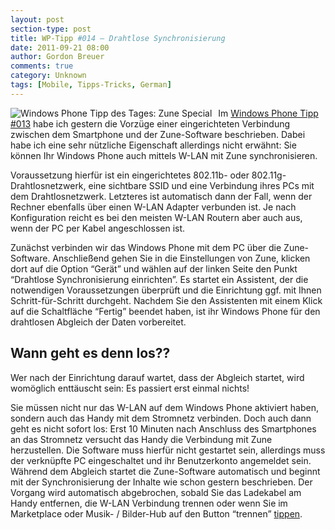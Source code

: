 ```yaml
---
layout: post
section-type: post
title: WP-Tipp #014 – Drahtlose Synchronisierung
date: 2011-09-21 08:00
author: Gordon Breuer
comments: true
category: Unknown
tags: [Mobile, Tipps-Tricks, German]
---
```

<p><img style="margin: 0px 10px 0px 0px; display: inline; float: left" title="" alt="Windows Phone Tipp des Tages: Zune Special" align="left" src="http://anheledirwp.blob.core.windows.net/wordpress/2011/09/zune2.png" /></p>  <p>Im <a href="/post/2011/09/20/WP7-Tipp-013-%E2%80%93-Art-der-Verbindung-auswahlen.aspx">Windows Phone Tipp #013</a> habe ich gestern die Vorzüge einer eingerichteten Verbindung zwischen dem Smartphone und der Zune-Software beschrieben. Dabei habe ich eine sehr nützliche Eigenschaft allerdings nicht erwähnt: Sie können Ihr Windows Phone auch mittels W-LAN mit Zune synchronisieren.</p>  <p>Voraussetzung hierfür ist ein eingerichtetes 802.11b- oder 802.11g-Drahtlosnetzwerk, eine sichtbare SSID und eine Verbindung ihres PCs mit dem Drahtlosnetzwerk. Letzteres ist automatisch dann der Fall, wenn der Rechner ebenfalls über einen W-LAN Adapter verbunden ist. Je nach Konfiguration reicht es bei den meisten W-LAN Routern aber auch aus, wenn der PC per Kabel angeschlossen ist.</p>  <p>Zunächst verbinden wir das Windows Phone mit dem PC über die Zune-Software. Anschließend gehen Sie in die Einstellungen von Zune, klicken dort auf die Option “Gerät” und wählen auf der linken Seite den Punkt “Drahtlose Synchronisierung einrichten”. Es startet ein Assistent, der die notwendigen Voraussetzungen überprüft und die Einrichtung ggf. mit Ihnen Schritt-für-Schritt durchgeht. Nachdem Sie den Assistenten mit einem Klick auf die Schaltfläche “Fertig” beendet haben, ist ihr Windows Phone für den drahtlosen Abgleich der Daten vorbereitet.</p>  <h2>Wann geht es denn los??</h2>  <p>Wer nach der Einrichtung darauf wartet, dass der Abgleich startet, wird womöglich enttäuscht sein: Es passiert erst einmal nichts!</p>  <p>Sie müssen nicht nur das W-LAN auf dem Windows Phone aktiviert haben, sondern auch das Handy mit dem Stromnetz verbinden. Doch auch dann geht es nicht sofort los: Erst 10 Minuten nach Anschluss des Smartphones an das Stromnetz versucht das Handy die Verbindung mit Zune herzustellen. Die Software muss hierfür nicht gestartet sein, allerdings muss der verknüpfte PC eingeschaltet und ihr Benutzerkonto angemeldet sein. Während dem Abgleich startet die Zune-Software automatisch und beginnt mit der Synchronisierung der Inhalte wie schon gestern beschrieben. Der Vorgang wird automatisch abgebrochen, sobald Sie das Ladekabel am Handy entfernen, die W-LAN Verbindung trennen oder wenn Sie im Marketplace oder Musik- / Bilder-Hub auf den Button “trennen” <a href="/post/2011/09/12/WP7-Tipp-007-%E2%80%93-Standard-Gesten.aspx">tippen</a>. </p>
